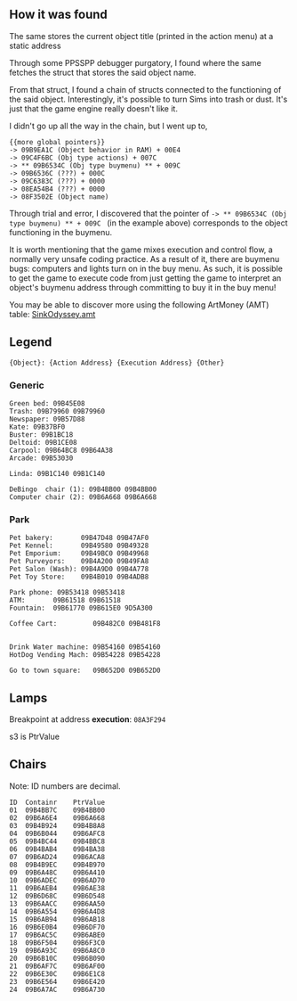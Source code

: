 
## How it was found

The same stores the current object title (printed in the action menu) at a static address

Through some PPSSPP debugger purgatory, I found where the same fetches the struct that stores the said object name.

From that struct, I found a chain of structs connected to the functioning of the said object. Interestingly, it's possible to turn Sims into trash or dust. It's just that the game engine really doesn't like it.

I didn't go up all the way in the chain, but I went up to,

```
{{more global pointers}}
-> 09B9EA1C (Object behavior in RAM) + 00E4 
-> 09C4F6BC (Obj type actions) + 007C 
-> ** 09B6534C (Obj type buymenu) ** + 009C 
-> 09B6536C (???) + 000C
-> 09C6383C (???) + 0000
-> 08EA54B4 (???) + 0000
-> 08F3502E (Object name)
```

Through trial and error, I discovered that the pointer of `-> ** 09B6534C (Obj type buymenu) ** + 009C ` (in the example above) corresponds to the object functioning in the buymenu.

It is worth mentioning that the game mixes execution and control flow, a normally very unsafe coding practice. As a result of it, there are buymenu bugs: computers and lights turn on in the buy menu. As such, it is possible to get the game to execute code from just getting the game to interpret an object's buymenu address through committing to buy it in the buy menu!

You may be able to discover more using the following ArtMoney (AMT) table: [SinkOdyssey.amt](./SinkOdyssey.amt)  


## Legend 

```
{Object}: {Action Address} {Execution Address} {Other}
```

### Generic

```
Green bed: 09B45E08
Trash: 09B79960 09B79960
Newspaper: 09B57D88
Kate: 09B37BF0
Buster: 09B1BC18
Deltoid: 09B1CE08
Carpool: 09B64BC8 09B64A38
Arcade: 09B53030

Linda: 09B1C140 09B1C140

DeBingo  chair (1): 09B4BB00 09B4BB00
Computer chair (2): 09B6A668 09B6A668
```

### Park

```
Pet bakery:       09B47D48 09B47AF0
Pet Kennel:       09B49580 09B49328
Pet Emporium:     09B49BC0 09B49968
Pet Purveyors:    09B4A200 09B49FA8
Pet Salon (Wash): 09B4A9D0 09B4A778
Pet Toy Store:    09B4B010 09B4ADB8

Park phone: 09B53418 09B53418
ATM:       09B61518 09B61518
Fountain:  09B61770 09B615E0 9D5A300

Coffee Cart:         09B482C0 09B481F8


Drink Water machine: 09B54160 09B54160
HotDog Vending Mach: 09B54228 09B54228

Go to town square:   09B652D0 09B652D0
```

## Lamps

Breakpoint at address **execution**: `08A3F294`

s3 is PtrValue

## Chairs

Note: ID numbers are decimal.

```
ID	Containr	PtrValue
01	09B4BB7C	09B4BB00
02	09B6A6E4	09B6A668
03	09B4B924	09B4B8A8
04	09B6B044	09B6AFC8
05	09B4BC44	09B4BBC8
06	09B4BAB4	09B4BA38
07	09B6AD24	09B6ACA8
08	09B4B9EC	09B4B970
09	09B6A48C	09B6A410
10	09B6ADEC	09B6AD70
11	09B6AEB4	09B6AE38
12	09B6D68C	09B6D548
13	09B6AACC	09B6AA50
14	09B6A554	09B6A4D8
15	09B6AB94	09B6AB18
16	09B6E0B4	09B6DF70
17	09B6AC5C	09B6ABE0
18	09B6F504	09B6F3C0
19	09B6A93C	09B6A8C0
20	09B6B10C	09B6B090
21	09B6AF7C	09B6AF00
22	09B6E30C	09B6E1C8
23	09B6E564	09B6E420
24	09B6A7AC	09B6A730
```
